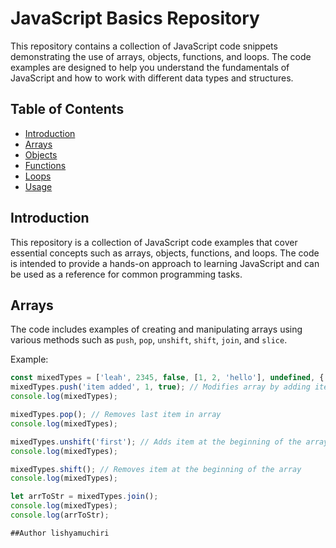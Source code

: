 # JavaScript Basics Repository

This repository contains a collection of JavaScript code snippets demonstrating the use of arrays, objects, functions, and loops. The code examples are designed to help you understand the fundamentals of JavaScript and how to work with different data types and structures.

## Table of Contents

- [Introduction](#introduction)
- [Arrays](#arrays)
- [Objects](#objects)
- [Functions](#functions)
- [Loops](#loops)
- [Usage](#usage)

## Introduction

This repository is a collection of JavaScript code examples that cover essential concepts such as arrays, objects, functions, and loops. The code is intended to provide a hands-on approach to learning JavaScript and can be used as a reference for common programming tasks.

## Arrays

The code includes examples of creating and manipulating arrays using various methods such as `push`, `pop`, `unshift`, `shift`, `join`, and `slice`. 

Example:

```javascript
const mixedTypes = ['leah', 2345, false, [1, 2, 'hello'], undefined, { a: 'b' }];
mixedTypes.push('item added', 1, true); // Modifies array by adding items
console.log(mixedTypes);

mixedTypes.pop(); // Removes last item in array
console.log(mixedTypes);

mixedTypes.unshift('first'); // Adds item at the beginning of the array
console.log(mixedTypes);

mixedTypes.shift(); // Removes item at the beginning of the array
console.log(mixedTypes);

let arrToStr = mixedTypes.join();
console.log(mixedTypes);
console.log(arrToStr);

##Author lishyamuchiri